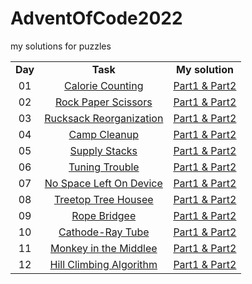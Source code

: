 # AdventOfCode2022
my solutions for puzzles

<table>
   <tr align="center" vlign="middle">
      <td><B>Day</B></td>
      <td><B>Task</td>
      <td><B>My solution</td>  
   </tr>
   <tr align="center" vlign="middle">
      <td>01</td>
      <td><a href="https://adventofcode.com/2022/day/1">Calorie Counting</td>
      <td><a href="https://github.com/Pawel-Iskra/AdventOfCode2022/blob/master/src/main/java/day01/CalorieCounting.java">Part1 & Part2</a></td> 
   </tr>
   <tr align="center" vlign="middle">
      <td>02</td>
      <td><a href="https://adventofcode.com/2022/day/2">Rock Paper Scissors</td>
      <td><a href="https://github.com/Pawel-Iskra/AdventOfCode2022/blob/master/src/main/java/day02/RockPaperScissors.java">Part1 & Part2</a></td> 
   </tr>
   <tr align="center" vlign="middle">
      <td>03</td>
      <td><a href="https://adventofcode.com/2022/day/3">Rucksack Reorganization</td>
      <td><a href="https://github.com/Pawel-Iskra/AdventOfCode2022/blob/master/src/main/java/day03/RucksackReorganization.java">Part1 & Part2</a></td> 
   </tr>
   <tr align="center" vlign="middle">
      <td>04</td>
      <td><a href="https://adventofcode.com/2022/day/4">Camp Cleanup</td>
      <td><a href="https://github.com/Pawel-Iskra/AdventOfCode2022/blob/master/src/main/java/day04/CampCleanup.java">Part1 & Part2</a></td> 
   </tr>
 <tr align="center" vlign="middle">
      <td>05</td>
      <td><a href="https://adventofcode.com/2022/day/5">Supply Stacks</td>
      <td><a href="https://github.com/Pawel-Iskra/AdventOfCode2022/blob/master/src/main/java/day05/SupplyStacks.java">Part1 & Part2</a></td> 
   </tr>
   <tr align="center" vlign="middle">
      <td>06</td>
      <td><a href="https://adventofcode.com/2022/day/6">Tuning Trouble</td>
      <td><a href="https://github.com/Pawel-Iskra/AdventOfCode2022/blob/master/src/main/java/day06/TuningTrouble.java">Part1 & Part2</a></td> 
   </tr>
    <tr align="center" vlign="middle">
      <td>07</td>
      <td><a href="https://adventofcode.com/2022/day/7">No Space Left On Device</td>
      <td><a href="https://github.com/Pawel-Iskra/AdventOfCode2022/blob/master/src/main/java/day07/NoSpaceLeftOnDevice.java">Part1 & Part2</a></td> 
   </tr>
    <tr align="center" vlign="middle">
      <td>08</td>
      <td><a href="https://adventofcode.com/2022/day/8">Treetop Tree Housee</td>
      <td><a href="https://github.com/Pawel-Iskra/AdventOfCode2022/blob/master/src/main/java/day08/TreetopTreeHouse.java">Part1 & Part2</a></td> 
   </tr>
    <tr align="center" vlign="middle">
      <td>09</td>
      <td><a href="https://adventofcode.com/2022/day/9">Rope Bridgee</td>
      <td><a href="https://github.com/Pawel-Iskra/AdventOfCode2022/blob/master/src/main/java/day09/RopeBridge.java">Part1 & Part2</a></td> 
   </tr>
    <tr align="center" vlign="middle">
      <td>10</td>
      <td><a href="https://adventofcode.com/2022/day/10">Cathode-Ray Tube</td>
      <td><a href="https://github.com/Pawel-Iskra/AdventOfCode2022/blob/master/src/main/java/day10/CathodeRayTube.java">Part1 & Part2</a></td> 
   </tr>
    <tr align="center" vlign="middle">
      <td>11</td>
      <td><a href="https://adventofcode.com/2022/day/11">Monkey in the Middlee</td>
      <td><a href="https://github.com/Pawel-Iskra/AdventOfCode2022/blob/master/src/main/java/day11/MonkeyInTheMiddle.java">Part1 & Part2</a></td> 
   </tr>
     <tr align="center" vlign="middle">
      <td>12</td>
      <td><a href="https://adventofcode.com/2022/day/12">Hill Climbing Algorithm</td>
      <td><a href="https://github.com/Pawel-Iskra/AdventOfCode2022/blob/master/src/main/java/day12/HillClimbingAlgorithm.java">Part1 & Part2</a></td> 
   </tr>
   </table>
